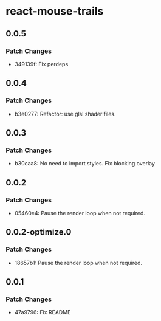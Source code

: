 # react-mouse-trails

## 0.0.5

### Patch Changes

- 349139f: Fix perdeps

## 0.0.4

### Patch Changes

- b3e0277: Refactor: use glsl shader files.

## 0.0.3

### Patch Changes

- b30caa8: No need to import styles. Fix blocking overlay

## 0.0.2

### Patch Changes

- 05460e4: Pause the render loop when not required.

## 0.0.2-optimize.0

### Patch Changes

- 18657b1: Pause the render loop when not required.

## 0.0.1

### Patch Changes

- 47a9796: Fix README
